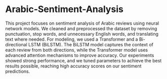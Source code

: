 # Arabic-Sentiment-Analysis
This project focuses on sentiment analysis of Arabic reviews using neural network models. We cleaned and preprocessed the dataset by removing punctuation, stop words, and unnecessary English words, and translating text where needed. For modeling, we used a Transformer and a Bi-directional LSTM (BiLSTM). The BiLSTM model captures the context of each review from both directions, while the Transformer model uses advanced attention mechanisms to improve accuracy. Our experiments showed strong performance, and we tuned parameters to achieve the best results possible, reaching high accuracy scores on our sentiment predictions. 
